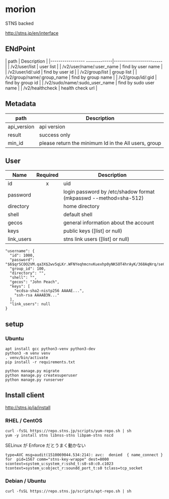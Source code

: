 # morion
STNS backed

http://stns.jp/en/interface

## ENdPoint

| path                          | Description            |
|----------------- -------------|------------------------|
| /v2/user/list                 | user list              |
| /v2/user/name/:user_name      | find by user name      |
| /v2/user/id/:uid              | find by user id        |
| /v2/group/list                | group list             |
| /v2/group/name/:group_name    | find by group name     |
| /v2/group/id/:gid             | find by group id       |
| /v2/sudo/name/:sudo_user_name | find by sudo user name |
| /v2/healthcheck               | health check url       |

## Metadata

| path        | Description                                          |
|-------------|------------------------------------------------------|
| api_version | api version                                          |
| result      | success only                                         |
| min_id      | please return the minimum Id in the All users, group |

## User

| Name       | Required | Description                           |
|------------|:--------:|---------------------------------------|
| id         |     x    | uid                                   |
| password   |          | login password by /etc/shadow format (mkpasswd --method=sha-512) |
| directory  |          | home directory                        |
| shell      |          | default shell                         |
| gecos      |          | general information about the account |
| keys       |          | public keys ([list] or null)          |
| link_users |          | stns link users ([list] or null)      |

```
"username": {
  "id": 1000,
  "password": "$6$qrSCOO2VM.qa3X$2wv5qLKr.WFNYeqhmcnvKuexhp0yNKSOT4hrAyK/368AqNrq/seCV6h.Oy2vZySu70fP6vjSiF5Xu4xuTnVK4.",
  "group_id": 100,
  "directory": "",
  "shell": "",
  "gecos": "John Peach",
  "keys": [
    "ecdsa-sha2-nistp256 AAAAE...",
    "ssh-rsa AAAAB3N..."
  ],
  "link_users": null
}
```

## setup

### Ubuntu

```
apt install gcc python3-venv python3-dev
python3 -m venv venv
. venv/bin/activate
pip install -r requirements.txt
```

```
python manage.py migrate
python manage.py createsuperuser
python manage.py runserver
```


## Install client

http://stns.jp/ja/install

### RHEL / CentOS

```
curl -fsSL https://repo.stns.jp/scripts/yum-repo.sh | sh
yum -y install stns libnss-stns libpam-stns nscd
```

SELinux が Enforce だとうまく動かない

```
type=AVC msg=audit(1510069044.534:214): avc:  denied  { name_connect } for  pid=1567 comm="stns-key-wrappe" dest=8000 scontext=system_u:system_r:sshd_t:s0-s0:c0.c1023 tcontext=system_u:object_r:soundd_port_t:s0 tclass=tcp_socket
```

### Debian / Ubuntu

```
curl -fsSL https://repo.stns.jp/scripts/apt-repo.sh | sh
```
